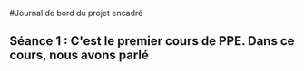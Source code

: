 #Journal de bord du projet encadré  

## Séance 1 : C'est le premier cours de PPE. Dans ce cours, nous avons parlé 
